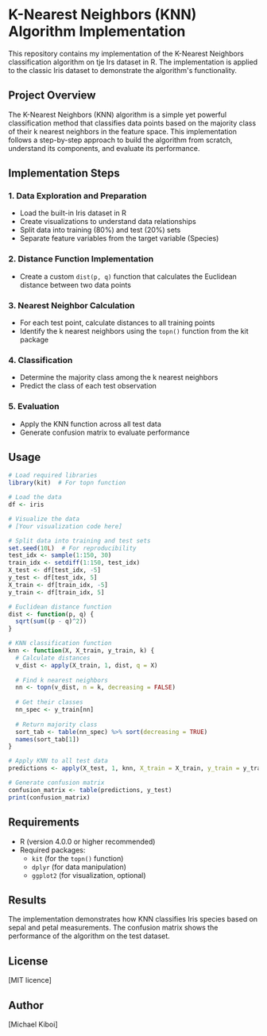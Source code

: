 # K-Nearest Neighbors (KNN) Algorithm Implementation

This repository contains my implementation of the K-Nearest Neighbors classification algorithm on tje Irs dataset in R. The implementation is applied to the classic Iris dataset to demonstrate the algorithm's functionality.

## Project Overview

The K-Nearest Neighbors (KNN) algorithm is a simple yet powerful classification method that classifies data points based on the majority class of their k nearest neighbors in the feature space. This implementation follows a step-by-step approach to build the algorithm from scratch, understand its components, and evaluate its performance.

## Implementation Steps

### 1. Data Exploration and Preparation
- Load the built-in Iris dataset in R
- Create visualizations to understand data relationships
- Split data into training (80%) and test (20%) sets
- Separate feature variables from the target variable (Species)

### 2. Distance Function Implementation
- Create a custom `dist(p, q)` function that calculates the Euclidean distance between two data points

### 3. Nearest Neighbor Calculation
- For each test point, calculate distances to all training points
- Identify the k nearest neighbors using the `topn()` function from the kit package

### 4. Classification
- Determine the majority class among the k nearest neighbors
- Predict the class of each test observation

### 5. Evaluation
- Apply the KNN function across all test data
- Generate confusion matrix to evaluate performance

## Usage

```r
# Load required libraries
library(kit)  # For topn function

# Load the data
df <- iris

# Visualize the data
# [Your visualization code here]

# Split data into training and test sets
set.seed(10L)  # For reproducibility
test_idx <- sample(1:150, 30)
train_idx <- setdiff(1:150, test_idx)
X_test <- df[test_idx, -5]
y_test <- df[test_idx, 5]
X_train <- df[train_idx, -5]
y_train <- df[train_idx, 5]

# Euclidean distance function
dist <- function(p, q) {
  sqrt(sum((p - q)^2))
}

# KNN classification function
knn <- function(X, X_train, y_train, k) {
  # Calculate distances
  v_dist <- apply(X_train, 1, dist, q = X)
  
  # Find k nearest neighbors
  nn <- topn(v_dist, n = k, decreasing = FALSE)
  
  # Get their classes
  nn_spec <- y_train[nn]
  
  # Return majority class
  sort_tab <- table(nn_spec) %>% sort(decreasing = TRUE)
  names(sort_tab[1])
}

# Apply KNN to all test data
predictions <- apply(X_test, 1, knn, X_train = X_train, y_train = y_train, k = 5)

# Generate confusion matrix
confusion_matrix <- table(predictions, y_test)
print(confusion_matrix)
```

## Requirements
- R (version 4.0.0 or higher recommended)
- Required packages:
  - `kit` (for the `topn()` function)
  - `dplyr` (for data manipulation)
  - `ggplot2` (for visualization, optional)

## Results
The implementation demonstrates how KNN classifies Iris species based on sepal and petal measurements. The confusion matrix shows the performance of the algorithm on the test dataset.

## License
[MIT licence]

## Author
[Michael Kiboi]
